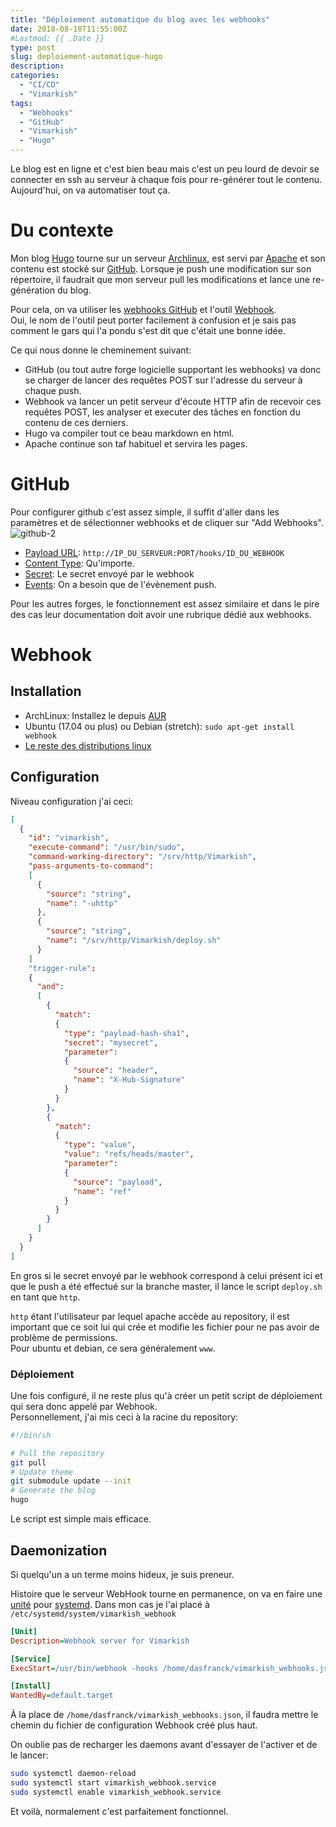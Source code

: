 ```yaml
---
title: "Déploiement automatique du blog avec les webhooks"
date: 2018-08-10T11:55:00Z
#Lastmod: {{ .Date }}
type: post
slug: deploiement-automatique-hugo
description: 
categories:
  - "CI/CD"
  - "Vimarkish"
tags:
  - "Webhooks"
  - "GitHub"
  - "Vimarkish"
  - "Hugo"
---
```


Le blog est en ligne et c'est bien beau mais c'est un peu lourd de devoir se connecter en ssh au serveur à chaque fois pour re-générer tout le contenu.  
Aujourd'hui, on va automatiser tout ça.

<!--more-->
# Du contexte

Mon blog [Hugo](https://gohugo.io/) tourne sur un serveur [Archlinux](https://archlinux.fr), est servi par [Apache](https://httpd.apache.org/) et son contenu est stocké sur [GitHub](https://github.com/DasFranck/Vimarkish).
Lorsque je push une modification sur son répertoire, il faudrait que mon serveur pull les modifications et lance une re-génération du blog.

Pour cela, on va utiliser les [webhooks GitHub](https://developer.github.com/webhooks/) et l'outil [Webhook](https://github.com/adnanh/webhook/).  
Oui, le nom de l'outil peut porter facilement à confusion et je sais pas comment le gars qui l'a pondu s'est dit que c'était une bonne idée.

Ce qui nous donne le cheminement suivant:

- GitHub (ou tout autre forge logicielle supportant les webhooks) va donc se charger de lancer des requêtes POST sur l'adresse du serveur à chaque push.  
- Webhook va lancer un petit serveur d'écoute HTTP afin de recevoir ces requêtes POST, les analyser et executer des tâches en fonction du contenu de ces derniers.  
- Hugo va compiler tout ce beau markdown en html.
- Apache continue son taf habituel et servira les pages.  


# GitHub
Pour configurer github c'est assez simple, il suffit d'aller dans les paramètres et de sélectionner webhooks et de cliquer sur "Add Webhooks".  
![github-2](/images/deploiement-automatique-hugo/github-2.png)  

- [Payload URL](https://developer.github.com/webhooks/creating/#payload-url): `http://IP_DU_SERVEUR:PORT/hooks/ID_DU_WEBHOOK`
- [Content Type](https://developer.github.com/webhooks/creating/#content-type): Qu'importe.
- [Secret](https://developer.github.com/webhooks/creating/#secret): Le secret envoyé par le webhook
- [Events](https://developer.github.com/webhooks/creating/#events): On a besoin que de l'évènement push.

Pour les autres forges, le fonctionnement est assez similaire et dans le pire des cas leur documentation doit avoir une rubrique dédié aux webhooks.

# Webhook
## Installation
- ArchLinux: Installez le depuis [AUR](https://aur.archlinux.org/packages/webhook/)
- Ubuntu (17.04 ou plus) ou Debian (stretch): ```sudo apt-get install webhook```
- [Le reste des distributions linux](https://github.com/adnanh/webhook/#installation)

## Configuration
Niveau configuration j'ai ceci:
```json
[
  {
    "id": "vimarkish",
    "execute-command": "/usr/bin/sudo",
    "command-working-directory": "/srv/http/Vimarkish",
    "pass-arguments-to-command":
    [
      { 
        "source": "string",
        "name": "-uhttp"
      },
      {
        "source": "string",
        "name": "/srv/http/Vimarkish/deploy.sh"
      } 
    ]
    "trigger-rule":
    {
      "and":
      [
        {
          "match":
          {
            "type": "payload-hash-sha1",
            "secret": "mysecret",
            "parameter":
            {
              "source": "header",
              "name": "X-Hub-Signature"
            }
          }
        },
        {
          "match":
          {
            "type": "value",
            "value": "refs/heads/master",
            "parameter":
            {
              "source": "payload",
              "name": "ref"
            }
          }
        }
      ]
    }
  }
]
```

En gros si le secret envoyé par le webhook correspond à celui présent ici et que le push a été effectué sur la branche master, il lance le script `deploy.sh` en tant que `http`.

`http` étant l'utilisateur par lequel apache accède au repository, il est important que ce soit lui qui crée et modifie les fichier pour ne pas avoir de problème de permissions.  
Pour ubuntu et debian, ce sera généralement `www`.

### Déploiement
Une fois configuré, il ne reste plus qu'à créer un petit script de déploiement qui sera donc appelé par Webhook.  
Personnellement, j'ai mis ceci à la racine du repository:
```sh
#!/bin/sh

# Pull the repository
git pull
# Update theme
git submodule update --init
# Generate the blog
hugo
```

Le script est simple mais efficace.

## Daemonization
Si quelqu'un a un terme moins hideux, je suis preneur.  

Histoire que le serveur WebHook tourne en permanence, on va en faire une [unité](https://access.redhat.com/documentation/fr-fr/red_hat_enterprise_linux/7/html/system_administrators_guide/sect-managing_services_with_systemd-unit_files) pour [systemd](https://access.redhat.com/documentation/fr-fr/red_hat_enterprise_linux/7/html/system_administrators_guide/chap-managing_services_with_systemd). Dans mon cas je l'ai placé à `/etc/systemd/system/vimarkish_webhook`

```ini
[Unit]
Description=Webhook server for Vimarkish

[Service]
ExecStart=/usr/bin/webhook -hooks /home/dasfranck/vimarkish_webhooks.json

[Install]
WantedBy=default.target
```
À la place de `/home/dasfranck/vimarkish_webhooks.json`, il faudra mettre le chemin du fichier de configuration Webhook créé plus haut.

On oublie pas de recharger les daemons avant d'essayer de l'activer et de le lancer:
```sh
sudo systemctl daemon-reload
sudo systemctl start vimarkish_webhook.service
sudo systemctl enable vimarkish_webhook.service
```

Et voilà, normalement c'est parfaitement fonctionnel.